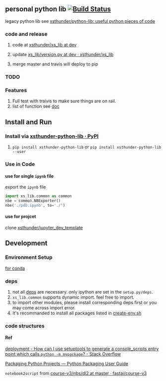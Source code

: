personal python lib [![Build Status](https://travis-ci.com/xsthunder/xs_lib.svg?branch=master)](https://travis-ci.com/xsthunder/xs_lib)
------
legacy python lib see [xsthunder/python-lib: useful python pieces of code](https://github.com/xsthunder/python-lib)

### code and release

1. code at [xsthunder/xs_lib at dev](https://github.com/xsthunder/xs_lib/tree/dev)

2. update [xs_lib/version.py at dev · xsthunder/xs_lib](https://github.com/xsthunder/xs_lib/blob/dev/xs_lib/version.py)

3. merge master and travis will deploy to pip

### TODO
 
### Features

1. Full test with traivis to make sure things are on rail.
2. list of function see [doc](./doc/README.md)

## Install and Run

### Install via [xsthunder-python-lib · PyPI](https://pypi.org/project/xsthunder-python-lib/)

1. `pip install xsthunder-python-lib` or `pip install xsthunder-python-lib --user`

### Use in Code

#### use for single `ipynb` file

export the `ipynb` file

```python
import xs_lib.common as common
nbe = common.NBExporter()
nbe('./pdb.ipynb', to='./')
```
#### use for projcet

clone [xsthunder/jupyter_dev_template](https://github.com/xsthunder/jupyter_dev_template)

## Development

### Environment Setup

[for conda](./config/create-env.sh)

### deps

1. not all [deps](./config/create-env.sh) are necessary. only ipython are set in the `setup.py/deps`.
2. `xs_lib.common` supports dynamic import. feel free to import.
3. to import other modules, please install corresponding deps first or you may come across import error.
4. It's recommanded to install all packages listed in [create-env.sh](./config/create-env.sh)



### code structures



#### Ref 

[deployment - How can I use setuptools to generate a console_scripts entry point which calls `python -m mypackage`? - Stack Overflow](https://stackoverflow.com/questions/27784271/how-can-i-use-setuptools-to-generate-a-console-scripts-entry-point-which-calls)

[Packaging Python Projects — Python Packaging User Guide](http://packaging.python.org/tutorials/packaging-projects/)

`notebook2script` from [course-v3/nbs/dl2 at master · fastai/course-v3](https://github.com/fastai/course-v3/tree/master/nbs/dl2)
